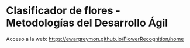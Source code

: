 # Clasificador de flores - Metodologías del Desarrollo Ágil

Acceso a la web: https://ewargreymon.github.io/FlowerRecognition/home
